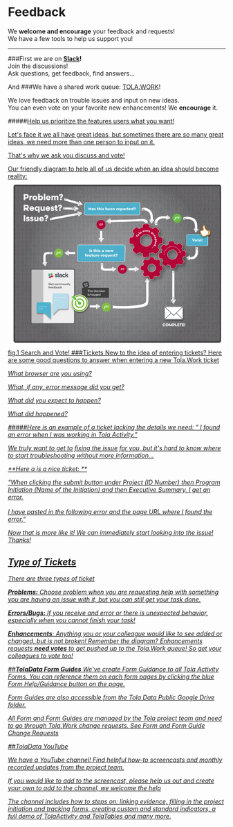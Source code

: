 # Feedback
We <b>welcome and encourage</b> your feedback and requests! <br>
We have a few tools to help us support you!
<br>

---
###First we are on **[Slack](https://tola-users.slack.com/messages/general/)!** <br>
Join the discussions! <br>
Ask questions, get feedback, find answers...

And 
###We have a shared work queue: [TOLA.WORK](http://tola.work)!

We love feedback on trouble issues and input on new ideas. 
<br>You can even vote on your favorite new enhancements! We **encourage** it. 

#####<u>Help us prioritize the features users what you want!

Let's face it we all have great ideas, but sometimes there are so many great ideas, we need more than one person to input on it.

That's why we ask you discuss and vote! 

Our friendly diagram to help all of us decide when an idea should become reality:
![](images/TolaWorkRequest.png)
fig.1 [Search](http://tola.work/helpdesk/tickets/)
 and [Vote!](http://tola.work/helpdesk/tickets/)
###Tickets
New to the idea of entering tickets? Here are some good questions to answer when entering a new [Tola.Work](http://tola.work) ticket 

<i>What browser are you using?

<i>What, if any, error message did you get?

<i>What did you expect to happen?

<i>What did happened? 

#####Here is an example of a ticket lacking the details we need:
" I found an error when I was working in Tola Activity."

<i>We truly want to get to fixing the issue for you, but it's hard to know where to start troubleshooting without more information...

**Here a is a nice ticket: **

"When clicking the submit button under Project (ID Number) then Program Initiation (Name of the Initiation)  and then Executive Summary, I get an error. 
<br><br>
I have pasted in the following error and the page URL where I found the error."

<i> Now that is more like it! We can immediately start looking into the issue! Thanks!

## ****Type of Tickets****

There are three types of ticket

**Problems:** 
Choose problem when you are requesting help with something you are having an issue with it, but you can still get your task done.

**Errors/Bugs:** If you receive and error or there is unexpected behavior, especially when you cannot finish your task!

**Enhancements**: 
Anything you or your colleague would like to see added or changed, but is not broken!  Remember the diagram? Enhancements requests **need votes** to get pushed up to the Tola.Work queue! So get your colleagues to vote too!

##**TolaData Form Guides**
We've create Form Guidance to all Tola Activity Forms. You can reference them on each form pages by clicking the blue Form Help/Guidance button on the page.


           
Form Guides are also accessible from the Tola Data Public Google Drive folder.

All Form and Form Guides are managed by the Tola project team and need to go through Tola.Work change requests. 
See Form and Form Guide Change Requests

##TolaData YouTube

We have a [YouTube channel](https://www.youtube.com/channel/UCBVZf-TVxQ3aNhJUOXB71nQ)!
Find helpful how-to screencasts and monthly recorded updates from the project team. 

If you would like to add to the screencast, please help us out and create your own to add to the channel, we welcome the help


The channel includes how to steps on: linking evidence, filling in the project initiation and tracking forms, creating custom and standard indicators, a full demo of TolaActivity and TolaTables and many more. 


